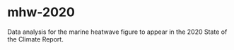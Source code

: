 # mhw-2020
Data analysis for the marine heatwave figure to appear in the 2020 State of the Climate Report.
